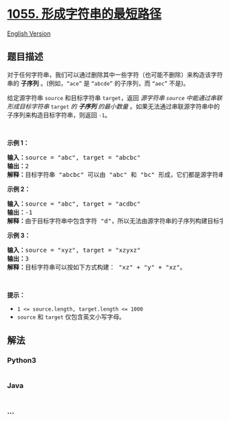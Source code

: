 # [1055. 形成字符串的最短路径](https://leetcode-cn.com/problems/shortest-way-to-form-string)

[English Version](/solution/1000-1099/1055.Shortest%20Way%20to%20Form%20String/README_EN.md)

## 题目描述

<!-- 这里写题目描述 -->

<p>对于任何字符串，我们可以通过删除其中一些字符（也可能不删除）来构造该字符串的 <strong>子序列</strong> 。(例如，<code>“ace”</code>&nbsp;是 <code>“abcde”</code> 的子序列，而 <code>“aec”</code> 不是)。</p>

<p>给定源字符串&nbsp;<code>source</code> 和目标字符串&nbsp;<code>target</code>，返回 <em>源字符串&nbsp;<code>source</code>&nbsp;中能通过串联形成目标字符串&nbsp;</em><code>target</code>&nbsp;<em>的 <strong>子序列</strong> 的最小数量&nbsp;</em>。如果无法通过串联源字符串中的子序列来构造目标字符串，则返回&nbsp;<code>-1</code>。</p>

<p>&nbsp;</p>

<p><strong>示例 1：</strong></p>

<pre>
<strong>输入：</strong>source = "abc", target = "abcbc"
<strong>输出：</strong>2
<strong>解释：</strong>目标字符串 "abcbc" 可以由 "abc" 和 "bc" 形成，它们都是源字符串 "abc" 的子序列。
</pre>

<p><strong>示例 2：</strong></p>

<pre>
<strong>输入：</strong>source = "abc", target = "acdbc"
<strong>输出：</strong>-1
<strong>解释：</strong>由于目标字符串中包含字符 "d"，所以无法由源字符串的子序列构建目标字符串。
</pre>

<p><strong>示例 3：</strong></p>

<pre>
<strong>输入：</strong>source = "xyz", target = "xzyxz"
<strong>输出：</strong>3
<strong>解释：</strong>目标字符串可以按如下方式构建： "xz" + "y" + "xz"。
</pre>

<p>&nbsp;</p>

<p><strong>提示：</strong></p>

<ul>
	<li><code>1 &lt;= source.length, target.length &lt;= 1000</code></li>
	<li><code>source</code> 和&nbsp;<code>target</code>&nbsp;仅包含英文小写字母。</li>
</ul>

## 解法

<!-- 这里可写通用的实现逻辑 -->

<!-- tabs:start -->

### **Python3**

<!-- 这里可写当前语言的特殊实现逻辑 -->

```python

```

### **Java**

<!-- 这里可写当前语言的特殊实现逻辑 -->

```java

```

### **...**

```

```

<!-- tabs:end -->
